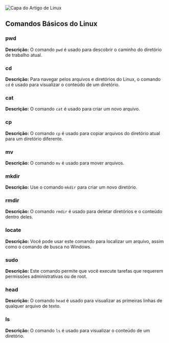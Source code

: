 ![Capa do Artigo de Linux](assets/linux-capa.png)

## Comandos Básicos do Linux

### pwd
**Descrição:** O comando `pwd` é usado para descobrir o caminho do diretório de trabalho atual.

### cd
**Descrição:** Para navegar pelos arquivos e diretórios do Linux, o comando `cd` é usado para visualizar o conteúdo de um diretório.

### cat
**Descrição:** O comando `cat` é usado para criar um novo arquivo.

### cp
**Descrição:** O comando `cp` é usado para copiar arquivos do diretório atual para um diretório diferente.

### mv
**Descrição:** O comando `mv` é usado para mover arquivos.

### mkdir
**Descrição:** Use o comando `mkdir` para criar um novo diretório.

### rmdir
**Descrição:** O comando `rmdir` é usado para deletar diretórios e o conteúdo dentro deles.

### locate
**Descrição:** Você pode usar este comando para localizar um arquivo, assim como o comando de busca no Windows.

### sudo
**Descrição:** Este comando permite que você execute tarefas que requerem permissões administrativas ou de root.

### head
**Descrição:** O comando `head` é usado para visualizar as primeiras linhas de qualquer arquivo de texto.

### ls
**Descrição:** O comando `ls` é usado para visualizar o conteúdo de um diretório.
